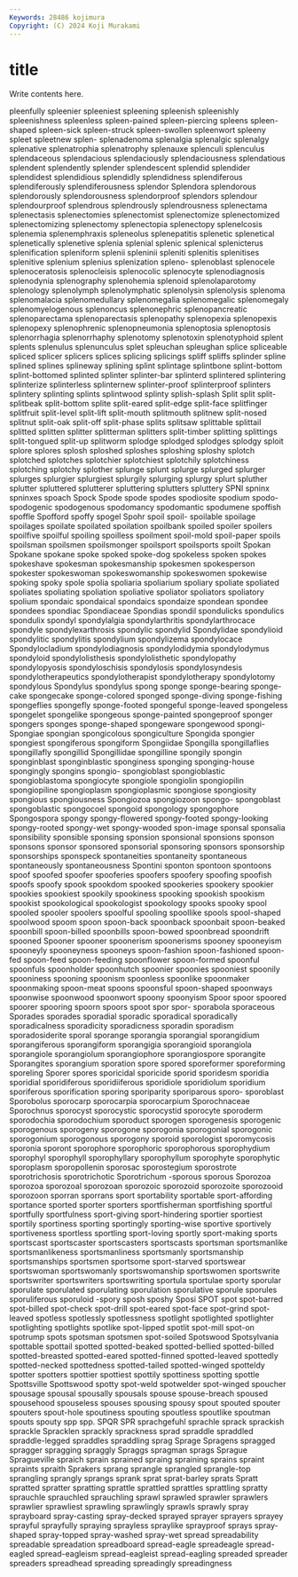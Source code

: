 ```yaml
---
Keywords: 28486 kojimura
Copyright: (C) 2024 Koji Murakami
---
```


# title

Write contents here.



pleenfully spleenier spleeniest
spleening spleenish spleenishly spleenishness spleenless spleen-pained spleen-piercing spleens spleen-shaped spleen-sick
spleen-struck spleen-swollen spleenwort spleeny spleet spleetnew splen- splenadenoma splenalgia splenalgic
splenalgy splenative splenatrophia splenatrophy splenauxe splenculi splenculus splendaceous splendacious splendaciously
splendaciousness splendatious splendent splendently splender splendescent splendid splendider splendidest splendidious
splendidly splendidness splendiferous splendiferously splendiferousness splendor Splendora splendorous splendorously splendorousness
splendorproof splendors splendour splendourproof splendrous splendrously splendrousness splenectama splenectasis splenectomies
splenectomist splenectomize splenectomized splenectomizing splenectomy splenectopia splenectopy splenelcosis splenemia splenemphraxis
spleneolus splenepatitis splenetic splenetical splenetically splenetive splenia splenial splenic splenical
splenicterus splenification spleniform splenii spleninii spleniti splenitis splenitises splenitive splenium
splenius splenization spleno- splenoblast splenocele splenoceratosis splenocleisis splenocolic splenocyte splenodiagnosis
splenodynia splenography splenohemia splenoid splenolaparotomy splenology splenolymph splenolymphatic splenolysin splenolysis
splenoma splenomalacia splenomedullary splenomegalia splenomegalic splenomegaly splenomyelogenous splenoncus splenonephric splenopancreatic
splenoparectama splenoparectasis splenopathy splenopexia splenopexis splenopexy splenophrenic splenopneumonia splenoptosia splenoptosis
splenorrhagia splenorrhaphy splenotomy splenotoxin splenotyphoid splent splents splenulus splenunculus splet
spleuchan spleughan splice spliceable spliced splicer splicers splices splicing splicings
spliff spliffs splinder spline splined splines splineway splining splint splintage
splintbone splint-bottom splint-bottomed splinted splinter splinter-bar splinterd splintered splintering splinterize
splinterless splinternew splinter-proof splinterproof splinters splintery splinting splints splintwood splinty
splish-splash Split split split- splitbeak split-bottom splite split-eared split-edge split-face
splitfinger splitfruit split-level split-lift split-mouth splitmouth splitnew split-nosed splitnut split-oak
split-off split-phase splits splitsaw splittable splittail splitted splitten splitter splitterman
splitters split-timber splitting splittings split-tongued split-up splitworm splodge splodged splodges
splodgy sploit splore splores splosh sploshed sploshes sploshing sploshy splotch
splotched splotches splotchier splotchiest splotchily splotchiness splotching splotchy splother splunge
splunt splurge splurged splurger splurges splurgier splurgiest splurgily splurging splurgy
splurt spluther splutter spluttered splutterer spluttering splutters spluttery SPNI spninx
spninxes spoach Spock Spode spode spodes spodiosite spodium spodo- spodogenic
spodogenous spodomancy spodomantic spodumene spoffish spoffle Spofford spoffy spogel Spohr
spoil spoil- spoilable spoilage spoilages spoilate spoilated spoilation spoilbank spoiled
spoiler spoilers spoilfive spoilful spoiling spoilless spoilment spoil-mold spoil-paper spoils
spoilsman spoilsmen spoilsmonger spoilsport spoilsports spoilt Spokan Spokane spokane spoke
spoked spoke-dog spokeless spoken spokes spokeshave spokesman spokesmanship spokesmen spokesperson
spokester spokeswoman spokeswomanship spokeswomen spokewise spoking spoky spole spolia spoliaria
spoliarium spoliary spoliate spoliated spoliates spoliating spoliation spoliative spoliator spoliators
spoliatory spolium spondaic spondaical spondaics spondaize spondean spondee spondees spondiac
Spondiaceae Spondias spondil spondulicks spondulics spondulix spondyl spondylalgia spondylarthritis spondylarthrocace
spondyle spondylexarthrosis spondylic spondylid Spondylidae spondylioid spondylitic spondylitis spondylium spondylizema
spondylocace Spondylocladium spondylodiagnosis spondylodidymia spondylodymus spondyloid spondylolisthesis spondylolisthetic spondylopathy spondylopyosis
spondyloschisis spondylosis spondylosyndesis spondylotherapeutics spondylotherapist spondylotherapy spondylotomy spondylous Spondylus spondylus
spong sponge sponge-bearing sponge-cake spongecake sponge-colored sponged sponge-diving sponge-fishing spongeflies
spongefly sponge-footed spongeful sponge-leaved spongeless spongelet spongelike spongeous sponge-painted spongeproof
sponger spongers sponges sponge-shaped spongeware spongewood spongi- Spongiae spongian spongicolous
spongiculture Spongida spongier spongiest spongiferous spongiform Spongiidae Spongilla spongillaflies spongillafly
spongillid Spongillidae spongilline spongily spongin sponginblast sponginblastic sponginess sponging sponging-house
spongingly spongins spongio- spongioblast spongioblastic spongioblastoma spongiocyte spongiole spongiolin spongiopilin
spongiopiline spongioplasm spongioplasmic spongiose spongiosity spongious spongiousness Spongiozoa spongiozoon spongo-
spongoblast spongoblastic spongocoel spongoid spongology spongophore Spongospora spongy spongy-flowered spongy-footed
spongy-looking spongy-rooted spongy-wet spongy-wooded spon-image sponsal sponsalia sponsibility sponsible sponsing
sponsion sponsional sponsions sponson sponsons sponsor sponsored sponsorial sponsoring sponsors
sponsorship sponsorships sponspeck spontaneities spontaneity spontaneous spontaneously spontaneousness Spontini sponton
spontoon spontoons spoof spoofed spoofer spooferies spoofers spoofery spoofing spoofish
spoofs spoofy spook spookdom spooked spookeries spookery spookier spookies spookiest
spookily spookiness spooking spookish spookism spookist spookological spookologist spookology spooks
spooky spool spooled spooler spoolers spoolful spooling spoollike spools spool-shaped
spoolwood spoom spoon spoon-back spoonback spoonbait spoon-beaked spoonbill spoon-billed spoonbills
spoon-bowed spoonbread spoondrift spooned Spooner spooner spoonerism spoonerisms spooney spooneyism
spooneyly spooneyness spooneys spoon-fashion spoon-fashioned spoon-fed spoon-feed spoon-feeding spoonflower spoon-formed
spoonful spoonfuls spoonholder spoonhutch spoonier spoonies spooniest spoonily spooniness spooning
spoonism spoonless spoonlike spoonmaker spoonmaking spoon-meat spoons spoonsful spoon-shaped spoonways
spoonwise spoonwood spoonwort spoony spoonyism Spoor spoor spoored spoorer spooring
spoorn spoors spoot spor spor- sporabola sporaceous Sporades sporades sporadial
sporadic sporadical sporadically sporadicalness sporadicity sporadicness sporadin sporadism sporadosiderite sporal
sporange sporangia sporangial sporangidium sporangiferous sporangiform sporangigia sporangioid sporangiola sporangiole
sporangiolum sporangiophore sporangiospore sporangite Sporangites sporangium sporation spore spored sporeformer
sporeforming sporeling Sporer spores sporicidal sporicide sporid sporidesm sporidia sporidial
sporidiferous sporidiiferous sporidiole sporidiolum sporidium sporiferous sporification sporing sporiparity sporiparous
sporo- sporoblast Sporobolus sporocarp sporocarpia sporocarpium Sporochnaceae Sporochnus sporocyst sporocystic
sporocystid sporocyte sporoderm sporodochia sporodochium sporoduct sporogen sporogenesis sporogenic sporogenous
sporogeny sporogone sporogonia sporogonial sporogonic sporogonium sporogonous sporogony sporoid sporologist
sporomycosis sporonia sporont sporophore sporophoric sporophorous sporophydium sporophyl sporophyll sporophyllary
sporophyllum sporophyte sporophytic sporoplasm sporopollenin sporosac sporostegium sporostrote sporotrichosis sporotrichotic
Sporotrichum -sporous sporous Sporozoa sporozoa sporozoal sporozoan sporozoic sporozoid sporozoite
sporozooid sporozoon sporran sporrans sport sportability sportable sport-affording sportance sported
sporter sporters sportfisherman sportfishing sportful sportfully sportfulness sport-giving sport-hindering sportier
sportiest sportily sportiness sporting sportingly sporting-wise sportive sportively sportiveness sportless
sportling sport-loving sportly sport-making sports sportscast sportscaster sportscasters sportscasts sportsman
sportsmanlike sportsmanlikeness sportsmanliness sportsmanly sportsmanship sportsmanships sportsmen sportsome sport-starved sportswear
sportswoman sportswomanly sportswomanship sportswomen sportswrite sportswriter sportswriters sportswriting sportula sportulae
sporty sporular sporulate sporulated sporulating sporulation sporulative sporule sporules sporuliferous
sporuloid -spory sposh sposhy Sposi SPOT spot spot-barred spot-billed spot-check
spot-drill spot-eared spot-face spot-grind spot-leaved spotless spotlessly spotlessness spotlight spotlighted
spotlighter spotlighting spotlights spotlike spot-lipped spotlit spot-mill spot-on spotrump spots
spotsman spotsmen spot-soiled Spotswood Spotsylvania spottable spottail spotted spotted-beaked spotted-bellied
spotted-billed spotted-breasted spotted-eared spotted-finned spotted-leaved spottedly spotted-necked spottedness spotted-tailed spotted-winged
spotteldy spotter spotters spottier spottiest spottily spottiness spotting spottle Spottsville
Spottswood spotty spot-weld spotwelder spot-winged spoucher spousage spousal spousally spousals
spouse spouse-breach spoused spousehood spouseless spouses spousing spousy spout spouted
spouter spouters spout-hole spoutiness spouting spoutless spoutlike spoutman spouts spouty
spp spp. SPQR SPR sprachgefuhl sprachle sprack sprackish sprackle Spracklen
sprackly sprackness sprad spraddle spraddled spraddle-legged spraddles spraddling sprag Sprage
Spragens spragged spragger spragging spraggly Spraggs spragman sprags Sprague Spragueville
spraich sprain sprained spraing spraining sprains spraint spraints spraith Sprakers
sprang sprangle sprangled sprangle-top sprangling sprangly sprangs sprank sprat sprat-barley
sprats Spratt spratted spratter spratting sprattle sprattled sprattles sprattling spratty
sprauchle sprauchled sprauchling sprawl sprawled sprawler sprawlers sprawlier sprawliest sprawling
sprawlingly sprawls sprawly spray sprayboard spray-casting spray-decked sprayed sprayer sprayers
sprayey sprayful sprayfully spraying sprayless spraylike sprayproof sprays spray-shaped spray-topped
spray-washed spray-wet spread spreadability spreadable spreadation spreadboard spread-eagle spreadeagle spread-eagled
spread-eagleism spread-eagleist spread-eagling spreaded spreader spreaders spreadhead spreading spreadingly spreadingness
